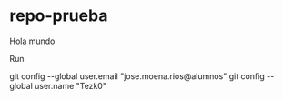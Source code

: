 # repo-prueba

   Hola mundo
   
  Run
  
  git config --global user.email "jose.moena.rios@alumnos"
  git config --global user.name "Tezk0"